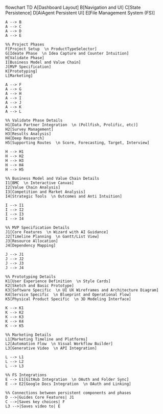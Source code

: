 flowchart TD
    A[Dashboard Layout]
    B[Navigation and UI]
    C[State Persistence]
    D[AiAgent Persistent UI]
    E[File Management System (FS)]

    A --> B
    A --> C
    A --> D
    A --> E

    %% Project Phases
    F[Project Setup  \n ProductTypeSelector] 
    G[Ideate Phase  \n Idea Capture and Counter Intuition]
    H[Validate Phase]
    I[Business Model and Value Chain]
    J[MVP Specification]
    K[Prototyping]
    L[Marketing]

    A --> F
    A --> G
    A --> H
    A --> I
    A --> J
    A --> K
    A --> L

    %% Validate Phase Details
    H1[Data Partner Integration  \n (Pollfish, Prolific, etc)]
    H2[Survey Management]
    H3[Results Analysis]
    H4[Deep Research]
    H5[Supporting Routes  \n Score, Forecasting, Target, Interview]

    H --> H1
    H --> H2
    H --> H3
    H --> H4
    H --> H5

    %% Business Model and Value Chain Details
    I1[BMC  \n Interactive Canvas]
    I2[Value Chain Analysis]
    I3[Competition and Market Analysis]
    I4[Strategic Tools  \n Outcomes and Anti Intuition]

    I --> I1
    I --> I2
    I --> I3
    I --> I4

    %% MVP Specification Details
    J1[Core Features  \n Wizard with AI Guidance]
    J2[Timeline Planning  \n Gantt/List View]
    J3[Resource Allocation]
    J4[Dependency Mapping]

    J --> J1
    J --> J2
    J --> J3
    J --> J4

    %% Prototyping Details
    K1[User Experience Definition  \n Style Cards]
    K2[Sketch and Basic Prototype]
    K3[Software Specific  \n UI UX Wireframes and Architecture Diagram]
    K4[Service Specific  \n Blueprint and Operational Flow]
    K5[Physical Product Specific  \n 3D Modeling Interface]

    K --> K1
    K --> K2
    K --> K3
    K --> K4
    K --> K5

    %% Marketing Details
    L1[Marketing Timeline and Platforms]
    L2[Automation Flow  \n Visual Workflow Builder]
    L3[Generative Video  \n API Integration]

    L --> L1
    L --> L2
    L --> L3

    %% FS Integrations
    E --> E1[GitHub Integration  \n OAuth and Folder Sync]
    E --> E2[Google Docs Integration  \n OAuth and Linking]

    %% Connections between persistent components and phases
    D -->|Guides Core Features| J1
    C -->|Saves key choices| F
    L3 -->|Saves video to| E